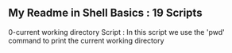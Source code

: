 My Readme in Shell Basics : 19 Scripts
--------------------------------------
0-current working directory Script : In this script we use the 'pwd' command to print the current working directory  
